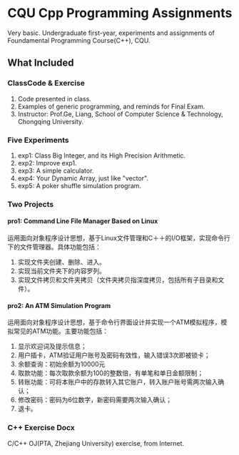 # CQU Cpp Programming Assignments

Very basic.
Undergraduate first-year, experiments and assignments of Foundamental Programming Course(C++), CQU.


## What Included
### ClassCode & Exercise
1. Code presented in class. 
2. Examples of generic programming, and reminds for Final Exam.
3. Instructor: Prof.Ge, Liang, School of Computer Science & Technology, Chongqing University.

### Five Experiments
1. exp1: Class Big Integer, and its High Precision Arithmetic.
2. exp2: Improve exp1.
3. exp3: A simple calculator.
4. exp4: Your Dynamic Array, just like "vector".
5. exp5: A poker shuffle simulation program.

### Two Projects
#### pro1: Command Line File Manager Based on Linux
运用面向对象程序设计思想，基于Linux文件管理和C＋＋的I/O框架，实现命令行下的文件管理器。具体功能包括：
1. 实现文件夹创建、删除、进入。
2. 实现当前文件夹下的内容罗列。
3. 实现文件拷贝和文件夹拷贝（文件夹拷贝指深度拷贝，包括所有子目录和文件）。
#### pro2: An ATM Simulation Program
运用面向对象程序设计思想，基于命令行界面设计并实现一个ATM模拟程序，模拟常见的ATM功能。主要功能包括：
1. 显示欢迎词及提示信息；
2. 用户插卡，ATM验证用户账号及密码有效性，输入错误3次即被锁卡；
3. 余额查询：初始余额为10000元
4. 取款功能：每次取款余额为100的整数倍，有单笔和单日金额限制；
5. 转账功能：可将本账户中的存款转入其它账户，转入账户账号需两次输入确认；
5. 修改密码：密码为6位数字，新密码需要两次输入确认；
6. 退卡。

### C++ Exercise Docx
C/C++ OJ(PTA, Zhejiang University) exercise, from Internet.
